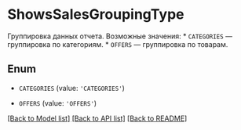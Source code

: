 # ShowsSalesGroupingType

Группировка данных отчета. Возможные значения: * `CATEGORIES` — группировка по категориям. * `OFFERS` — группировка по товарам. 

## Enum

* `CATEGORIES` (value: `'CATEGORIES'`)

* `OFFERS` (value: `'OFFERS'`)

[[Back to Model list]](../README.md#documentation-for-models) [[Back to API list]](../README.md#documentation-for-api-endpoints) [[Back to README]](../README.md)


